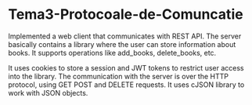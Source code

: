 # Tema3-Protocoale-de-Comuncatie
Implemented a web client that communicates with REST API. The server basically contains a library where the user
can store information about books. It supports operations like add_books, delete_books, etc.

It uses cookies to store a session and JWT tokens to restrict user access into the library.
The communication with the server is over the HTTP protocol, using GET POST and DELETE requests.
It uses cJSON library to work with JSON objects.

